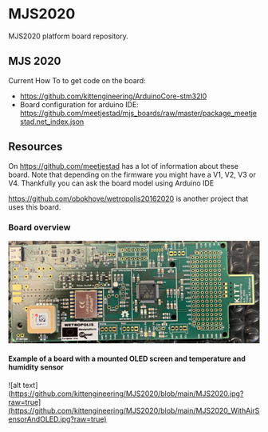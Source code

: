 # MJS2020
MJS2020 platform board repository.

## MJS 2020 ##

Current How To to get code on the board:
* https://github.com/kittengineering/ArduinoCore-stm32l0
* Board configuration for arduino IDE: https://github.com/meetjestad/mjs_boards/raw/master/package_meetjestad.net_index.json

## Resources ##

On https://github.com/meetjestad has a lot of information about these board. Note that depending on the firmware you might have a V1, V2, V3 or V4. Thankfully you can ask the board model using Arduino IDE

https://github.com/obokhove/wetropolis20162020 is another project that uses this board.

### Board overview ###
![alt text](https://github.com/kittengineering/MJS2020/blob/main/MJS2020.jpg?raw=true)

#### Example of a board with a mounted OLED screen and temperature and humidity sensor ###

![alt text](https://github.com/kittengineering/MJS2020/blob/main/MJS2020.jpg?raw=true](https://github.com/kittengineering/MJS2020/blob/main/MJS2020_WithAirSensorAndOLED.jpg?raw=true)



